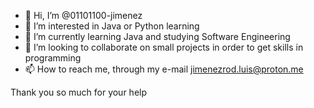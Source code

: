 - 👋 Hi, I’m @01101100-jimenez
- 👀 I’m interested in Java or Python learning
- 🌱 I’m currently learning Java and studying Software Engineering
- 💞️ I’m looking to collaborate on small projects in order to get skills in programming
- 📫 How to reach me, through my e-mail jimenezrod.luis@proton.me

Thank you so much for your help

<!---
01101100-jimenez/01101100-jimenez is a ✨ special ✨ repository because its `README.md` (this file) appears on your GitHub profile.
You can click the Preview link to take a look at your changes.
--->
